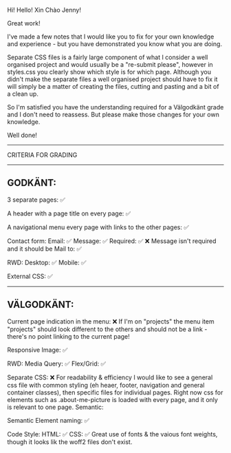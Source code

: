 Hi! Hello! Xin Chào Jenny!

Great work! 

I've made a few notes that I would like you to fix for your own knowledge and experience - but you have demonstrated you know what you are doing.

Separate CSS files is a fairly large component of what I consider a well organised project and would usually be a "re-submit please", however in styles.css you clearly show which style is for which page. Although you didn't make the separate files a well organised project should have to fix it will simply be a matter of creating the files, cutting and pasting and a bit of a clean up.

So I'm satisfied you have the understanding required for a Välgodkänt grade and I don't need to reassess. But please make those changes for your own knowledge.

Well done!


*************************************

CRITERIA FOR GRADING

*************************************

GODKÄNT:
-------------------------------------

3 separate pages: ✅

A header with a page title on every page: ✅

A navigational menu every page with links to the other pages: ✅

Contact form:
    Email: ✅
    Message: ✅
    Required: ✅ ❌
      Message isn't required and it should be
    Mail to: ✅

RWD:
    Desktop: ✅
    Mobile: ✅

External CSS: ✅

-------------------------------------

VÄLGODKÄNT:
-------------------------------------

Current page indication in the menu: ❌
  If I'm on "projects" the menu item "projects" should look different to the others and should not be a link - there's no point linking to the current page!

Responsive Image: ✅

RWD:
  Media Query: ✅
  Flex/Grid: ✅

Separate CSS: ❌
  For readability & efficiency I would like to see a general css file with common styling (eh heaer, footer, navigation and general container classes), then specific files for individual pages. Right now css for elements such as .about-me-picture is loaded with every page, and it only is relevant to one page.
  Semantic:

Semantic Element naming: ✅

Code Style:
  HTML: ✅
  CSS: ✅
    Great use of fonts & the vaious font weights, though it looks lik the woff2 files don't exist.